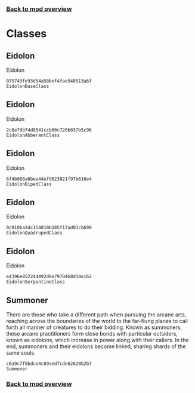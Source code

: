 ### [Back to mod overview](./README.md)

# Classes

## Eidolon

Eidolon

`075743fe93d54a58bef4fae948513a6f`  
`EidolonBaseClass`  

## Eidolon

Eidolon

`2c8e7db74d8541ccb60c720b037b5c96`  
`EidolonAbberantClass`  

## Eidolon

Eidolon

`6f4b088a6bee44ef9623821f97b610e4`  
`EidolonBipedClass`  

## Eidolon

Eidolon

`0c910ba2dc154810b185f17ad03cb690`  
`EidolonQuadrupedClass`  

## Eidolon

Eidolon

`e4396e852244492d8e7970468d10e1b2`  
`EidolonSerpentineClass`  

## Summoner

There are those who take a different path when pursuing the arcane arts, reaching across the boundaries of the world to the far-flung planes to call forth all manner of creatures to do their bidding. Known as summoners, these arcane practitioners form close bonds with particular outsiders, known as eidolons, which increase in power along with their callers. In the end, summoners and their eidolons become linked, sharing shards of the same souls.

`c6a9c7f9bdce4c89aedfcde62620b2b7`  
`Summoner`  


### [Back to mod overview](./README.md)
